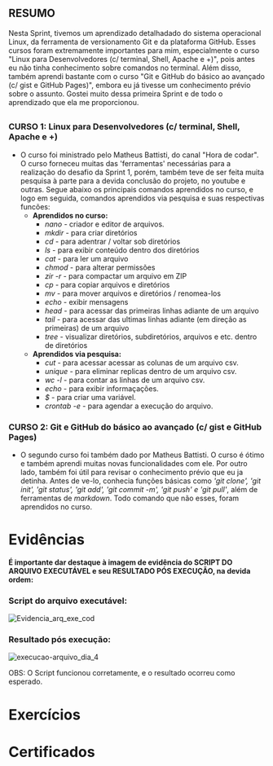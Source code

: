 ## RESUMO

Nesta Sprint, tivemos um aprendizado detalhadado do sistema operacional Linux, da ferramenta de versionamento Git e da plataforma GitHub. Esses cursos foram extremamente importantes para mim, especialmente o curso "Linux para Desenvolvedores (c/ terminal, Shell, Apache e +)", pois antes eu não tinha conhecimento sobre comandos no terminal. Além disso, também aprendi bastante com o curso "Git e GitHub do básico ao avançado (c/ gist e GitHub Pages)", embora eu já tivesse um conhecimento prévio sobre o assunto. Gostei muito dessa primeira Sprint e de todo o aprendizado que ela me proporcionou.

##

### CURSO 1: Linux para Desenvolvedores (c/ terminal, Shell, Apache e +)
- O curso foi ministrado pelo Matheus Battisti, do canal "Hora de codar". O curso forneceu muitas das 'ferramentas' necessárias para a realização do desafio da Sprint 1, porém, também teve de ser feita muita pesquisa à parte para a devida conclusão do projeto, no youtube e outras. Segue abaixo os principais comandos aprendidos no curso, e logo em seguida, comandos aprendidos via pesquisa e suas respectivas funcões:
  - **Aprendidos no curso:**
    - *nano* - criador e editor de arquivos.
    - *mkdir* - para criar diretórios
    - *cd* - para adentrar / voltar sob diretórios
    - *ls* - para exibir conteúdo dentro dos diretórios
    - *cat* - para ler um arquivo
    - *chmod* - para alterar permissões
    - *zir -r* - para compactar um arquivo em ZIP
    - *cp* - para copiar arquivos e diretórios
    - *mv* - para mover arquivos e diretórios / renomea-los
    - *echo* - exibir mensagens
    - *head* - para acessar das primeiras linhas adiante de um arquivo
    - *tail* - para acessar das ultimas linhas adiante (em direção as primeiras) de um arquivo
    - *tree* - visualizar diretórios, subdiretórios, arquivos e etc. dentro de diretórios
  - **Aprendidos via pesquisa:**
    - *cut* - para acessar acessar as colunas de um arquivo csv.
    - *unique* - para eliminar replicas dentro de um arquivo csv.
    - *wc -l* - para contar as linhas de um arquivo csv.
    - *echo* - para exibir informaçações.
    - *$* - para criar uma variável.
    - *crontab -e* - para agendar a execução do arquivo.
     
### CURSO 2: Git e GitHub do básico ao avançado (c/ gist e GitHub Pages)

- O segundo curso foi também dado por Matheus Battisti. O curso é ótimo e também aprendi muitas novas funcionalidades com ele. Por outro lado, também foi útil para revisar o conhecimento prévio que eu ja detinha. Antes de ve-lo, conhecia funções básicas como *'git clone', 'git init', 'git status', 'git add', 'git commit -m', 'git push' e 'git pull'*, além de ferramentas de *markdown*. Todo comando que não esses, foram aprendidos no curso.

# Evidências

**É importante dar destaque à imagem de evidência do **SCRIPT DO ARQUIVO EXECUTÁVEL** e seu **RESULTADO PÓS EXECUÇÃO**, na devida ordem:**

### Script do arquivo executável:
![Evidencia_arq_exe_cod](https://github.com/user-attachments/assets/001f77e3-248b-4fd0-967a-35f1d587f279)

### Resultado pós execução:
![execucao-arquivo_dia_4](https://github.com/user-attachments/assets/a3244d66-5b3e-40ef-83a3-6914d1395e00)

 OBS: O Script funcionou corretamente, e o resultado ocorreu como esperado.

##
# Exercícios

# Certificados





